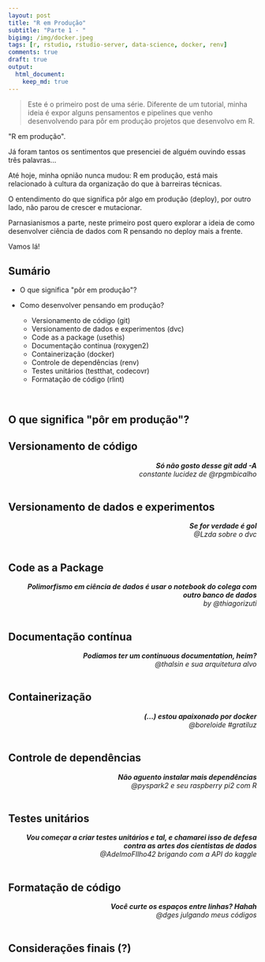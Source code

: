 ```yaml
---
layout: post
title: "R em Produção"
subtitle: "Parte 1 - "
bigimg: /img/docker.jpeg
tags: [r, rstudio, rstudio-server, data-science, docker, renv]
comments: true
draft: true
output:
  html_document:
    keep_md: true
---
```


> Este é o primeiro post de uma série. Diferente de um tutorial, minha ideia é expor alguns pensamentos e pipelines que venho desenvolvendo para pôr em produção projetos que desenvolvo em R.

"R em produção".

Já foram tantos os sentimentos que presenciei de alguém ouvindo essas três palavras...

Até hoje, minha opnião nunca mudou: R em produção, está mais relacionado à cultura da organização do que à barreiras técnicas.

O entendimento do que significa pôr algo em produção (deploy), por outro lado, não parou de crescer e mutacionar.

Parnasianismos a parte, neste primeiro post quero explorar a ideia de como desenvolver ciência de dados com R pensando no deploy mais a frente.

Vamos lá!

## Sumário



- O que significa "pôr em produção"?

- Como desenvolver pensando em produção?

  - Versionamento de código (git)
  - Versionamento de dados e experimentos (dvc)
  - Code as a package (usethis)
  - Documentação continua (roxygen2)
  - Containerização (docker)
  - Controle de dependências (renv)
  - Testes unitários (testthat, codecovr)
  - Formatação de código (rlint)

<br>

## O que significa "pôr em produção"?

## Versionamento de código

<p style="margin:0px;text-align:right"><b><cite>Só não gosto desse git add -A</cite></b></p>
<p style="margin:0px;text-align:right"><cite>constante lucidez de @rpgmbicalho</cite></p>

<br>

## Versionamento de dados e experimentos

<p style="margin:0px;text-align:right"><b><cite>Se for verdade é gol</cite></b></p>
<p style="margin:0px;text-align:right"><cite>@Lzda sobre o dvc</cite></p>

<br>

## Code as a Package

<p style="margin:0px;text-align:right"><b><cite>Polimorfismo em ciência de dados é usar o notebook do colega com outro banco de dados</cite></b></p>
<p style="margin:0px;text-align:right"><cite>by @thiagorizuti</cite></p>



<br>

## Documentação contínua

<p style="margin:0px;text-align:right"><b><cite>Podiamos ter um continuous documentation, heim?</cite></b></p>
<p style="margin:0px;text-align:right"><cite>@thalsin e sua arquitetura alvo</cite></p>

<br>

## Containerização

<p style="margin:0px;text-align:right"><b><cite>(...) estou apaixonado por docker</cite></b></p>
<p style="margin:0px;text-align:right"><cite>@boreloide #gratiluz</cite></p>

<br>

## Controle de dependências
<p style="margin:0px;text-align:right"><b><cite>Não aguento instalar mais dependências</cite></b></p>
<p style="margin:0px;text-align:right"><cite>@pyspark2 e seu raspberry pi2 com R</cite></p>


<br>

## Testes unitários

<p style="margin:0px;text-align:right"><b><cite>Vou começar a criar testes unitários e tal, e chamarei isso de defesa contra as artes dos cientistas de dados</cite></b></p>
<p style="margin:0px;text-align:right"><cite>@AdelmoFIlho42 brigando com a API do kaggle</cite></p>

<br>

## Formatação de código

<p style="margin:0px;text-align:right"><b><cite>Você curte os espaços entre linhas? Hahah </cite></b></p>
<p style="margin:0px;text-align:right"><cite>@dges julgando meus códigos</cite></p>

<br>

## Considerações finais (?)